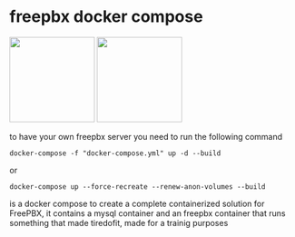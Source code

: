 # freepbx docker compose


<div>
<img  src="https://upload.wikimedia.org/wikipedia/en/1/19/FreePBX_Logo.jpg"  width="150px"  height="150px">
<img  src="https://upload.wikimedia.org/wikipedia/commons/4/4e/Docker_%28container_engine%29_logo.svg"  width=""  height="150px">
</div>
  
  

to have your own freepbx server you need to run the following command

  

```console
docker-compose -f "docker-compose.yml" up -d --build
```
or

```console
docker-compose up --force-recreate --renew-anon-volumes --build
```

  
  

is a docker compose to create a complete containerized solution for FreePBX, it contains a mysql container and an freepbx container that runs something that made tiredofit, made for a trainig purposes
